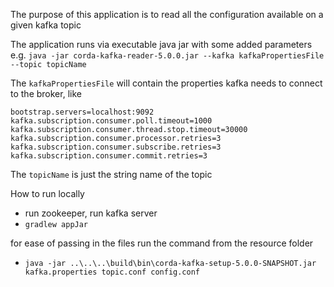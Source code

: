 The purpose of this application is to read all the configuration available on a given kafka topic

The application runs via executable java jar with some added parameters
e.g. `java -jar corda-kafka-reader-5.0.0.jar --kafka kafkaPropertiesFile --topic topicName`

The `kafkaPropertiesFile` will contain the properties kafka needs to connect to the broker, like

```properties 
bootstrap.servers=localhost:9092
kafka.subscription.consumer.poll.timeout=1000
kafka.subscription.consumer.thread.stop.timeout=30000
kafka.subscription.consumer.processor.retries=3
kafka.subscription.consumer.subscribe.retries=3
kafka.subscription.consumer.commit.retries=3
```

The `topicName` is just the string name of the topic



How to run locally

- run zookeeper, run kafka server
- `gradlew appJar`

for ease of passing in the files run the command from the resource folder

- `java -jar ..\..\..\build\bin\corda-kafka-setup-5.0.0-SNAPSHOT.jar kafka.properties topic.conf config.conf`